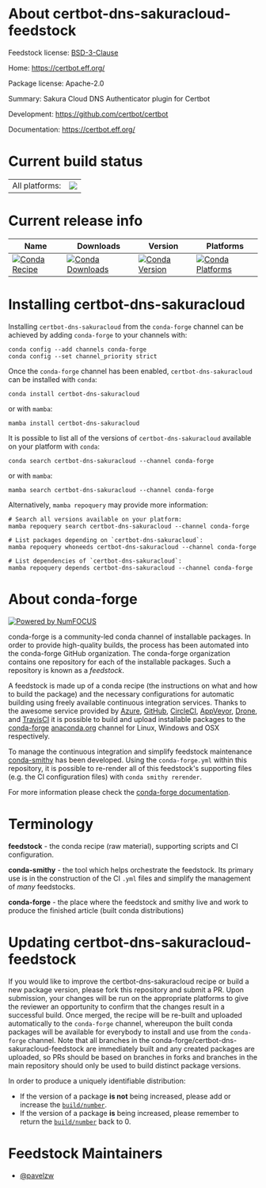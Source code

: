 About certbot-dns-sakuracloud-feedstock
=======================================

Feedstock license: [BSD-3-Clause](https://github.com/conda-forge/certbot-dns-sakuracloud-feedstock/blob/main/LICENSE.txt)

Home: https://certbot.eff.org/

Package license: Apache-2.0

Summary: Sakura Cloud DNS Authenticator plugin for Certbot

Development: https://github.com/certbot/certbot

Documentation: https://certbot.eff.org/

Current build status
====================


<table><tr><td>All platforms:</td>
    <td>
      <a href="https://dev.azure.com/conda-forge/feedstock-builds/_build/latest?definitionId=26576&branchName=main">
        <img src="https://dev.azure.com/conda-forge/feedstock-builds/_apis/build/status/certbot-dns-sakuracloud-feedstock?branchName=main">
      </a>
    </td>
  </tr>
</table>

Current release info
====================

| Name | Downloads | Version | Platforms |
| --- | --- | --- | --- |
| [![Conda Recipe](https://img.shields.io/badge/recipe-certbot--dns--sakuracloud-green.svg)](https://anaconda.org/conda-forge/certbot-dns-sakuracloud) | [![Conda Downloads](https://img.shields.io/conda/dn/conda-forge/certbot-dns-sakuracloud.svg)](https://anaconda.org/conda-forge/certbot-dns-sakuracloud) | [![Conda Version](https://img.shields.io/conda/vn/conda-forge/certbot-dns-sakuracloud.svg)](https://anaconda.org/conda-forge/certbot-dns-sakuracloud) | [![Conda Platforms](https://img.shields.io/conda/pn/conda-forge/certbot-dns-sakuracloud.svg)](https://anaconda.org/conda-forge/certbot-dns-sakuracloud) |

Installing certbot-dns-sakuracloud
==================================

Installing `certbot-dns-sakuracloud` from the `conda-forge` channel can be achieved by adding `conda-forge` to your channels with:

```
conda config --add channels conda-forge
conda config --set channel_priority strict
```

Once the `conda-forge` channel has been enabled, `certbot-dns-sakuracloud` can be installed with `conda`:

```
conda install certbot-dns-sakuracloud
```

or with `mamba`:

```
mamba install certbot-dns-sakuracloud
```

It is possible to list all of the versions of `certbot-dns-sakuracloud` available on your platform with `conda`:

```
conda search certbot-dns-sakuracloud --channel conda-forge
```

or with `mamba`:

```
mamba search certbot-dns-sakuracloud --channel conda-forge
```

Alternatively, `mamba repoquery` may provide more information:

```
# Search all versions available on your platform:
mamba repoquery search certbot-dns-sakuracloud --channel conda-forge

# List packages depending on `certbot-dns-sakuracloud`:
mamba repoquery whoneeds certbot-dns-sakuracloud --channel conda-forge

# List dependencies of `certbot-dns-sakuracloud`:
mamba repoquery depends certbot-dns-sakuracloud --channel conda-forge
```


About conda-forge
=================

[![Powered by
NumFOCUS](https://img.shields.io/badge/powered%20by-NumFOCUS-orange.svg?style=flat&colorA=E1523D&colorB=007D8A)](https://numfocus.org)

conda-forge is a community-led conda channel of installable packages.
In order to provide high-quality builds, the process has been automated into the
conda-forge GitHub organization. The conda-forge organization contains one repository
for each of the installable packages. Such a repository is known as a *feedstock*.

A feedstock is made up of a conda recipe (the instructions on what and how to build
the package) and the necessary configurations for automatic building using freely
available continuous integration services. Thanks to the awesome service provided by
[Azure](https://azure.microsoft.com/en-us/services/devops/), [GitHub](https://github.com/),
[CircleCI](https://circleci.com/), [AppVeyor](https://www.appveyor.com/),
[Drone](https://cloud.drone.io/welcome), and [TravisCI](https://travis-ci.com/)
it is possible to build and upload installable packages to the
[conda-forge](https://anaconda.org/conda-forge) [anaconda.org](https://anaconda.org/)
channel for Linux, Windows and OSX respectively.

To manage the continuous integration and simplify feedstock maintenance
[conda-smithy](https://github.com/conda-forge/conda-smithy) has been developed.
Using the ``conda-forge.yml`` within this repository, it is possible to re-render all of
this feedstock's supporting files (e.g. the CI configuration files) with ``conda smithy rerender``.

For more information please check the [conda-forge documentation](https://conda-forge.org/docs/).

Terminology
===========

**feedstock** - the conda recipe (raw material), supporting scripts and CI configuration.

**conda-smithy** - the tool which helps orchestrate the feedstock.
                   Its primary use is in the construction of the CI ``.yml`` files
                   and simplify the management of *many* feedstocks.

**conda-forge** - the place where the feedstock and smithy live and work to
                  produce the finished article (built conda distributions)


Updating certbot-dns-sakuracloud-feedstock
==========================================

If you would like to improve the certbot-dns-sakuracloud recipe or build a new
package version, please fork this repository and submit a PR. Upon submission,
your changes will be run on the appropriate platforms to give the reviewer an
opportunity to confirm that the changes result in a successful build. Once
merged, the recipe will be re-built and uploaded automatically to the
`conda-forge` channel, whereupon the built conda packages will be available for
everybody to install and use from the `conda-forge` channel.
Note that all branches in the conda-forge/certbot-dns-sakuracloud-feedstock are
immediately built and any created packages are uploaded, so PRs should be based
on branches in forks and branches in the main repository should only be used to
build distinct package versions.

In order to produce a uniquely identifiable distribution:
 * If the version of a package **is not** being increased, please add or increase
   the [``build/number``](https://docs.conda.io/projects/conda-build/en/latest/resources/define-metadata.html#build-number-and-string).
 * If the version of a package **is** being increased, please remember to return
   the [``build/number``](https://docs.conda.io/projects/conda-build/en/latest/resources/define-metadata.html#build-number-and-string)
   back to 0.

Feedstock Maintainers
=====================

* [@pavelzw](https://github.com/pavelzw/)

